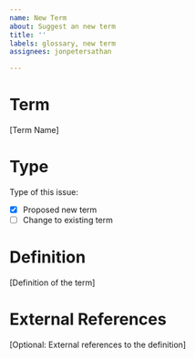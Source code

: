 ```yaml
---
name: New Term
about: Suggest an new term
title: ''
labels: glossary, new term
assignees: jonpetersathan

---
```


# Term
[Term Name]

# Type
Type of this issue:
- [x] Proposed new term
- [ ] Change to existing term

# Definition
[Definition of the term]

# External References
[Optional: External references to the definition]
